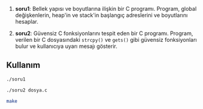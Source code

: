 1. **soru1**: Bellek yapısı ve boyutlarına ilişkin bir C programı. Program, global değişkenlerin, heap'in ve stack'in başlangıç adreslerini ve boyutlarını hesaplar.
   
2. **soru2**: Güvensiz C fonksiyonlarını tespit eden bir C programı. Program, verilen bir C dosyasındaki `strcpy()` ve `gets()` gibi güvensiz fonksiyonları bulur ve kullanıcıya uyarı mesajı gösterir.

## Kullanım

```bash
./soru1

./soru2 dosya.c

make
